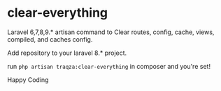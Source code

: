 # clear-everything
Laravel 6,7,8,9.* artisan command to Clear routes, config, cache, views, compiled, and caches config.

Add repository to your laravel 8.* project.

run `php artisan traqza:clear-everything` in composer and you're set!


Happy Coding

